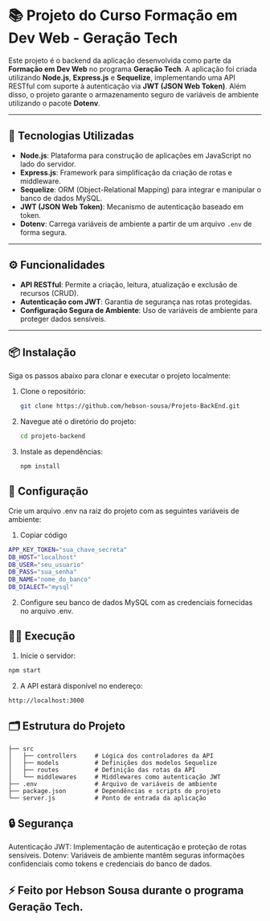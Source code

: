 # 📚 Projeto do Curso Formação em Dev Web - Geração Tech

Este projeto é o backend da aplicação desenvolvida como parte da **Formação em Dev Web** no programa **Geração Tech**. A aplicação foi criada utilizando **Node.js**, **Express.js** e **Sequelize**, implementando uma API RESTful com suporte à autenticação via **JWT (JSON Web Token)**. Além disso, o projeto garante o armazenamento seguro de variáveis de ambiente utilizando o pacote **Dotenv**.

---

## 🚀 Tecnologias Utilizadas

- **Node.js**: Plataforma para construção de aplicações em JavaScript no lado do servidor.
- **Express.js**: Framework para simplificação da criação de rotas e middleware.
- **Sequelize**: ORM (Object-Relational Mapping) para integrar e manipular o banco de dados MySQL.
- **JWT (JSON Web Token)**: Mecanismo de autenticação baseado em token.
- **Dotenv**: Carrega variáveis de ambiente a partir de um arquivo `.env` de forma segura.

---

## ⚙️ Funcionalidades

- **API RESTful**: Permite a criação, leitura, atualização e exclusão de recursos (CRUD).
- **Autenticação com JWT**: Garantia de segurança nas rotas protegidas.
- **Configuração Segura de Ambiente**: Uso de variáveis de ambiente para proteger dados sensíveis.

---

## 📦 Instalação

Siga os passos abaixo para clonar e executar o projeto localmente:

1. Clone o repositório:
   
   ```bash
   git clone https://github.com/hebson-sousa/Projeto-BackEnd.git
   ```

2. Navegue até o diretório do projeto:

   ```bash
   cd projeto-backend
   ```

3. Instale as dependências:

   ```bash
   npm install
   ```

## 🔧 Configuração

Crie um arquivo .env na raiz do projeto com as seguintes variáveis de ambiente:

1. Copiar código

```bash
APP_KEY_TOKEN="sua_chave_secreta"
DB_HOST="localhost"
DB_USER="seu_usuario"
DB_PASS="sua_senha"
DB_NAME="nome_do_banco"
DB_DIALECT="mysql"
```

2. Configure seu banco de dados MySQL com as credenciais fornecidas no arquivo .env.

## 🏃‍♂️ Execução

1. Inicie o servidor:

```bash
npm start
```
2. A API estará disponível no endereço:

```arduino
http://localhost:3000
```

## 🗂️ Estrutura do Projeto

```plaintext
├── src
│   ├── controllers     # Lógica dos controladores da API
│   ├── models          # Definições dos modelos Sequelize
│   ├── routes          # Definição das rotas da API
│   └── middlewares     # Middlewares como autenticação JWT
├── .env                # Arquivo de variáveis de ambiente
├── package.json        # Dependências e scripts do projeto
└── server.js           # Ponto de entrada da aplicação
```

## 🔒 Segurança

Autenticação JWT: Implementação de autenticação e proteção de rotas sensíveis.
Dotenv: Variáveis de ambiente mantêm seguras informações confidenciais como tokens e credenciais do banco de dados.

## ⚡ Feito por Hebson Sousa durante o programa Geração Tech.

